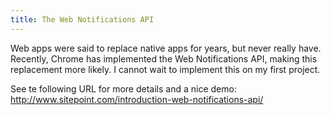 ```yaml
---
title: The Web Notifications API
---
```



Web apps were said to replace native apps for years, but never really have. Recently, Chrome has implemented the Web Notifications API, making this replacement more likely. I cannot wait to implement this on my first project.

See te following URL for more details and a nice demo:
<br>http://www.sitepoint.com/introduction-web-notifications-api/&nbsp;